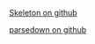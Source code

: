 [Skeleton on github](https://github.com/dhg/Skeleton)

[parsedown on github](https://github.com/erusev/parsedown)

